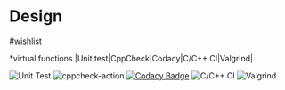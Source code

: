 # Design

 #wishlist
 
 *virtual functions
 |Unit test|CppCheck|Codacy|C/C++ CI|Valgrind|

![Unit Test](https://github.com/99002610/Analysis_of_Cricketers/workflows/Unit%20Test/badge.svg?branch=main)
![cppcheck-action](https://github.com/99002610/MiniProject_Template/workflows/cppcheck-action/badge.svg)
[![Codacy Badge](https://api.codacy.com/project/badge/Grade/49b6a7b958b74b34bf8be08de6911d85)](https://app.codacy.com/gh/99002610/Analysis_of_Cricketers?utm_source=github.com&utm_medium=referral&utm_content=99002610/Analysis_of_Cricketers&utm_campaign=Badge_Grade)
![C/C++ CI](https://github.com/99002610/Analysis_of_Cricketers/workflows/C/C++%20CI/badge.svg)
![Valgrind](https://github.com/99002610/Analysis_of_Cricketers/workflows/Valgrind/badge.svg?branch=main)
